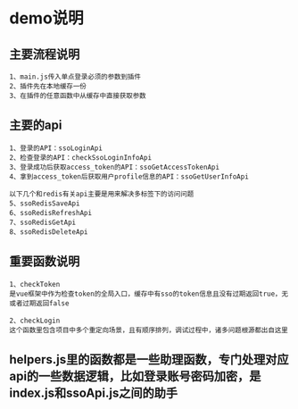 # demo说明

## 主要流程说明
```
1、main.js传入单点登录必须的参数到插件
2、插件先在本地缓存一份
3、在插件的任意函数中从缓存中直接获取参数
```
## 主要的api
```
1、登录的API：ssoLoginApi 
2、检查登录的API：checkSsoLoginInfoApi
3、登录成功后获取access_token的API：ssoGetAccessTokenApi
4、拿到access_token后获取用户profile信息的API：ssoGetUserInfoApi

以下几个和redis有关api主要是用来解决多标签下的访问问题
5、ssoRedisSaveApi
6、ssoRedisRefreshApi
7、ssoRedisGetApi
8、ssoRedisDeleteApi
```

## 重要函数说明
```
1、checkToken
是vue框架中作为检查token的全局入口，缓存中有sso的token信息且没有过期返回true，无或者过期返回false

2、checkLogin
这个函数里包含项目中多个重定向场景，且有顺序排列，调试过程中，诸多问题根源都出自这里
```

## helpers.js里的函数都是一些助理函数，专门处理对应api的一些数据逻辑，比如登录账号密码加密，是index.js和ssoApi.js之间的助手

